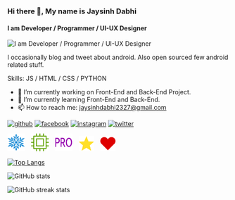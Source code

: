 ### Hi there 👋, My name is Jaysinh Dabhi
#### I am Developer / Programmer / UI-UX Designer
![I am Developer / Programmer / UI-UX Designer](https://raw.githubusercontent.com/sagar-viradiya/sagar-viradiya/master/resources/banner.png)

I occasionally blog and tweet about android. Also open sourced few android related stuff.  

Skills:  JS / HTML / CSS / PYTHON

- 🔭 I’m currently working on Front-End and Back-End Project. 
- 🌱 I’m currently learning Front-End and Back-End. 
- 📫 How to reach me: jaysinhdabhi2327@gmail.com 


[<img src='https://cdn.jsdelivr.net/npm/simple-icons@3.0.1/icons/github.svg' alt='github' height='40'>](https://github.com/JaysinhDabhi)  [<img src='https://cdn.jsdelivr.net/npm/simple-icons@3.0.1/icons/facebook.svg' alt='facebook' height='40'>](https://www.facebook.com/jaysinh.dabhi.2308)  [<img src='https://cdn.jsdelivr.net/npm/simple-icons@3.0.1/icons/instagram.svg' alt='instagram' height='40'>](https://www.instagram.com/imjaysinhdabhi/)  [<img src='https://cdn.jsdelivr.net/npm/simple-icons@3.0.1/icons/twitter.svg' alt='twitter' height='40'>](https://twitter.com/imjaysinhdabhi)  

<a href='https://archiveprogram.github.com/'><img src='https://raw.githubusercontent.com/acervenky/animated-github-badges/master/assets/acbadge.gif' width='40' height='40'></a> <a href='https://docs.github.com/en/developers'><img src='https://raw.githubusercontent.com/acervenky/animated-github-badges/master/assets/devbadge.gif' width='40' height='40'></a> <a href='https://github.com/pricing'><img src='https://raw.githubusercontent.com/acervenky/animated-github-badges/master/assets/pro.gif' width='40' height='40'></a> <a href='https://stars.github.com/'><img src='https://raw.githubusercontent.com/acervenky/animated-github-badges/master/assets/starbadge.gif' width='35' height='35'></a> <a href='https://docs.github.com/en/github/supporting-the-open-source-community-with-github-sponsors'><img src='https://raw.githubusercontent.com/acervenky/animated-github-badges/master/assets/sponsorbadge.gif' width='35' height='35'></a> 

[![Top Langs](https://github-readme-stats.vercel.app/api/top-langs/?username=JaysinhDabhi)](https://github.com/anuraghazra/github-readme-stats)

![GitHub stats](https://github-readme-stats.vercel.app/api?username=JaysinhDabhi&show_icons=true)  

![GitHub streak stats](https://github-readme-streak-stats.herokuapp.com/?user=JaysinhDabhi)  

